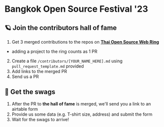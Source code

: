 # Bangkok Open Source Festival '23

## 🪐 Join the contributors hall of fame

1. Get 3 merged contributions to the repos on **[Thai Open Source Web Ring](https://open.source.in.th/ring/)**

- adding a project to the ring counts as 1 PR

2. Create a file `/contributors/[YOUR_NAME_HERE].md` using `pull_request_template.md` provided
3. Add links to the merged PR
4. Send us a PR

## 🚀 Get the swags

1. After the PR to **the hall of fame** is merged, we'll send you a link to an airtable form
2. Provide us some data (e.g. T-shirt size, address) and submit the form
3. Wait for the swags to arrive!
